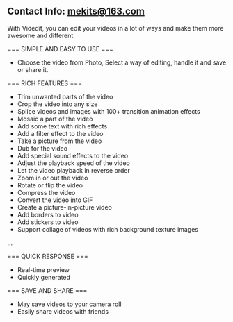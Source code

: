Contact Info: mekits@163.com
-----------------------------------

With Videdit, you can edit your videos in a lot of ways and make them more awesome and different.

=== SIMPLE AND EASY TO USE ===
+ Choose the video from Photo, Select a way of editing, handle it and save or share it.

=== RICH FEATURES === 
+ Trim unwanted parts of the video
+ Crop the video into any size
+ Splice videos and images with 100+ transition animation effects
+ Mosaic a part of the video
+ Add some text with rich effects
+ Add a filter effect to the video
+ Take a picture from the video
+ Dub for the video
+ Add special sound effects to the video
+ Adjust the playback speed of the video
+ Let the video playback in reverse order
+ Zoom in or out the video
+ Rotate or flip the video
+ Compress the video
+ Convert the video into GIF
+ Create a picture-in-picture video
+ Add borders to video
+ Add stickers to video
+ Support collage of videos with rich background texture images

...

=== QUICK RESPONSE ===  
+ Real-time preview
+ Quickly generated
	
=== SAVE AND SHARE ===   	
+ May save videos to your camera roll
+ Easily share videos with friends


